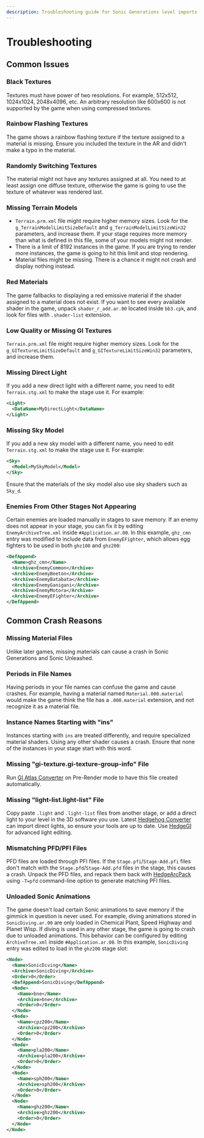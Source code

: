 ```yaml
---
description: Troubleshooting guide for Sonic Generations level imports
---
```

# Troubleshooting

## Common Issues

### Black Textures

Textures must have power of two resolutions. For example, 512x512, 1024x1024, 2048x4096, etc. An arbitrary resolution like 600x600 is not supported by the game when using compressed textures.

### Rainbow Flashing Textures

The game shows a rainbow flashing texture if the texture assigned to a material is missing. Ensure you included the texture in the AR and didn't make a typo in the material.

### Randomly Switching Textures

The material might not have any textures assigned at all. You need to at least assign one diffuse texture, otherwise the game is going to use the texture of whatever was rendered last.

### Missing Terrain Models

* `Terrain.prm.xml` file might require higher memory sizes. Look for the `g_TerrainModelLimitSizeDefault` and `g_TerrainModelLimitSizeWin32` parameters, and increase them. If your stage requires more memory than what is defined in this file, some of your models might not render.
* There is a limit of 8192 instances in the game. If you are trying to render more instances, the game is going to hit this limit and stop rendering.
* Material files might be missing. There is a chance it might not crash and display nothing instead.

### Red Materials

The game fallbacks to displaying a red emissive material if the shader assigned to a material does not exist. If you want to see every available shader in the game, unpack `shader_r_add.ar.00` located inside `bb3.cpk`, and look for files with `.shader-list` extension.

### Low Quality or Missing GI Textures

`Terrain.prm.xml` file might require higher memory sizes. Look for the `g_GITextureLimitSizeDefault` and `g_GITextureLimitSizeWin32` parameters, and increase them.

### Missing Direct Light

If you add a new direct light with a different name, you need to edit `Terrain.stg.xml` to make the stage use it. For example:

```xml
<Light>
  <DataName>MyDirectLight</DataName>
</Light>
```

### Missing Sky Model

If you add a new sky model with a different name, you need to edit `Terrain.stg.xml` to make the stage use it. For example:

```xml
<Sky>
  <Model>MySkyModel</Model>
</Sky>
```

Ensure that the materials of the sky model also use sky shaders such as `Sky_d`.

### Enemies From Other Stages Not Appearing

Certain enemies are loaded manually in stages to save memory. If an enemy does not appear in your stage, you can fix it by editing `EnemyArchiveTree.xml` inside `#Application.ar.00`. In this example, `ghz_cmn` entry was modified to include data from `EnemyEFighter`, which allows egg fighters to be used in both `ghz100` and `ghz200`:

```xml
<DefAppend>
  <Name>ghz_cmn</Name>
  <Archive>EnemyCommon</Archive>
  <Archive>EnemyBeeton</Archive>
  <Archive>EnemyBatabata</Archive>
  <Archive>EnemyGanigani</Archive>
  <Archive>EnemyMotora</Archive>
  <Archive>EnemyEFighter</Archive>
</DefAppend>
```

## Common Crash Reasons

### Missing Material Files

Unlike later games, missing materials can cause a crash in Sonic Generations and Sonic Unleashed.

### Periods in File Names

Having periods in your file names can confuse the game and cause crashes. For example, having a material named `Material.000.material` would make the game think the file has a `.000.material` extension, and not recognize it as a material file.

### Instance Names Starting with "ins"

Instances starting with `ins` are treated differently, and require specialized material shaders. Using any other shader causes a crash. Ensure that none of the instances in your stage start with this word.

### Missing "gi-texture.gi-texture-group-info" File

Run [GI Atlas Converter](/tools/hedgehog-engine/blueblur/levels) on Pre-Render mode to have this file created automatically.

### Missing "light-list.light-list" File

Copy paste `.light` and `.light-list` files from another stage, or add a direct light to your level in the 3D software you use. Latest [Hedgehog Converter](/tools/hedgehog-engine/blueblur/levels) can import direct lights, so ensure your tools are up to date. Use [HedgeGI](/tools/hedgehog-engine/common/lighting) for advanced light editing.

### Mismatching PFD/PFI Files

PFD files are loaded through PFI files. If the `Stage.pfi`/`Stage-Add.pfi` files don't match with the `Stage.pfd`/`Stage-Add.pfd` files in the stage, this causes a crash. Unpack the PFD files, and repack them back with [HedgeArcPack](/tools/hedgehog-engine/common/files) using `-T=pfd` command-line option to generate matching PFI files.

### Unloaded Sonic Animations

The game doesn't load certain Sonic animations to save memory if the gimmick in question is never used. For example, diving animations stored in `SonicDiving.ar.00` are only loaded in Chemical Plant, Speed Highway and Planet Wisp. If diving is used in any other stage, the game is going to crash due to unloaded animations. This behavior can be configured by editing `ArchiveTree.xml` inside `#Application.ar.00`. In this example, `SonicDiving` entry was edited to load in the `ghz200` stage slot:

```xml
<Node>
  <Name>SonicDiving</Name>
  <Archive>SonicDiving</Archive>
  <Order>0</Order>
  <DefAppend>SonicDiving</DefAppend>
  <Node>
    <Name>bne</Name>
    <Archive>bne</Archive>
    <Order>0</Order>
  </Node>
  <Node>
    <Name>cpz200</Name>
    <Archive>cpz200</Archive>
    <Order>0</Order>
  </Node>
  <Node>
    <Name>pla200</Name>
    <Archive>pla200</Archive>
    <Order>0</Order>
  </Node>
  <Node>
    <Name>sph200</Name>
    <Archive>sph200</Archive>
    <Order>0</Order>
  </Node>
  <Node>
    <Name>ghz200</Name>
    <Archive>ghz200</Archive>
    <Order>0</Order>
  </Node>  
</Node>
```